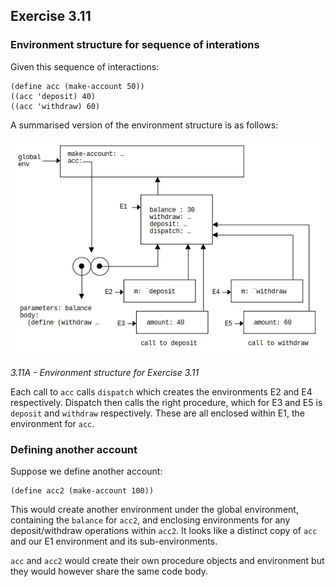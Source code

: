 ## Exercise 3.11

### Environment structure for sequence of interations

Given this sequence of interactions:

```
(define acc (make-account 50))
((acc 'deposit) 40)
((acc 'withdraw) 60)
```

A summarised version of the environment structure is as follows:

![Environment model of `make-withdraw`](img/3-11A.png)

*3.11A - Environment structure for Exercise 3.11*

Each call to `acc` calls `dispatch` which creates the environments E2 and E4 respectively. Dispatch then calls the right procedure, which for E3 and E5 is `deposit` and `withdraw` respectively. These are all enclosed within E1, the environment for `acc`.

### Defining another account

Suppose we define another account:

```
(define acc2 (make-account 100))
```

This would create another environment under the global environment, containing the `balance` for `acc2`, and enclosing environments for any deposit/withdraw operations within `acc2`. It looks like a distinct copy of `acc` and our E1 environment and its sub-environments.

`acc` and `acc2` would create their own procedure objects and environment but they would however share the same code body.